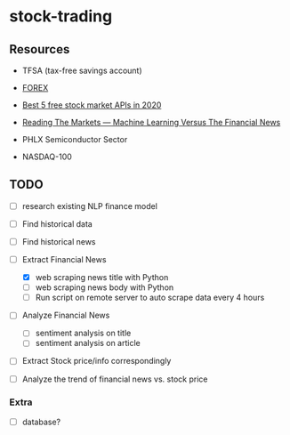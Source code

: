 # stock-trading


## Resources
- TFSA (tax-free savings account)

- [FOREX](https://www.forex.com/en-ca/)
- [Best 5 free stock market APIs in 2020](https://towardsdatascience.com/best-5-free-stock-market-apis-in-2019-ad91dddec984)
- [Reading The Markets — Machine Learning Versus The Financial News](https://towardsdatascience.com/reading-the-markets-machine-learning-versus-the-financial-news-bcd3704f37b8)

- PHLX Semiconductor Sector
- NASDAQ-100


## TODO

- [ ] research existing NLP finance model
- [ ] Find historical data
- [ ] Find historical news
- [ ] Extract Financial News
	- [x] web scraping news title with Python
	- [ ] web scraping news body with Python
    - [ ] Run script on remote server to auto scrape data every 4 hours
- [ ] Analyze Financial News
	- [ ] sentiment analysis on title
	- [ ] sentiment analysis on article
- [ ] Extract Stock price/info correspondingly
- [ ] Analyze the trend of financial news vs. stock price


### Extra

- [ ] database?
